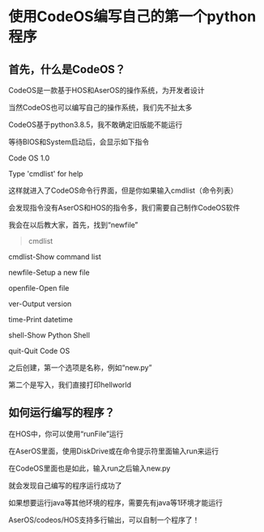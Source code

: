 # 使用CodeOS编写自己的第一个python程序

## 首先，什么是CodeOS？

CodeOS是一款基于HOS和AserOS的操作系统，为开发者设计

当然CodeOS也可以编写自己的操作系统，我们先不扯太多

CodeOS基于python3.8.5，我不敢确定旧版能不能运行

等待BIOS和System启动后，会显示如下指令

Code OS 1.0

Type 'cmdlist' for help

>

这样就进入了CodeOS命令行界面，但是你如果输入cmdlist（命令列表）

会发现指令没有AserOS和HOS的指令多，我们需要自己制作CodeOS软件

我会在以后教大家，首先，找到“newfile”

> cmdlist

cmdlist-Show command list

newfile-Setup a new file

openfile-Open file

ver-Output version

time-Print datetime

shell-Show Python Shell

quit-Quit Code OS

>

之后创建，第一个选项是名称，例如“new.py”

第二个是写入，我们直接打印hellworld

## 如何运行编写的程序？
在HOS中，你可以使用“runFile”运行

在AserOS里面，使用DiskDrive或在命令提示符里面输入run来运行

在CodeOS里面也是如此，输入run之后输入new.py

就会发现自己编写的程序运行成功了

如果想要运行java等其他环境的程序，需要先有java等1环境才能运行

AserOS/codeos/HOS支持多行输出，可以自制一个程序了！
